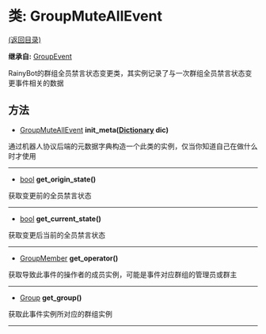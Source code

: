 # 类: GroupMuteAllEvent  
[(返回目录)](README.md)  
  
**继承自:** [GroupEvent](GroupEvent.md)  
  
RainyBot的群组全员禁言状态变更类，其实例记录了与一次群组全员禁言状态变更事件相关的数据  
  
## 方法 
  
- [GroupMuteAllEvent](GroupMuteAllEvent.md) **init_meta([Dictionary](https://docs.godotengine.org/en/latest/classes/class_dictionary.html) dic)**  
  
通过机器人协议后端的元数据字典构造一个此类的实例，仅当你知道自己在做什么时才使用  
  
---  
  
- [bool](https://docs.godotengine.org/en/latest/classes/class_bool.html) **get_origin_state()**  
  
获取变更前的全员禁言状态  
  
---  
  
- [bool](https://docs.godotengine.org/en/latest/classes/class_bool.html) **get_current_state()**  
  
获取变更后当前的全员禁言状态  
  
---  
  
- [GroupMember](GroupMember.md) **get_operator()**  
  
获取导致此事件的操作者的成员实例，可能是事件对应群组的管理员或群主  
  
---  
  
- [Group](Group.md) **get_group()**  
  
获取此事件实例所对应的群组实例  
  
---  
  

